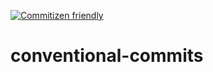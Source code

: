 [![Commitizen friendly](https://img.shields.io/badge/commitizen-friendly-brightgreen.svg)](http://commitizen.github.io/cz-cli/)
# conventional-commits
